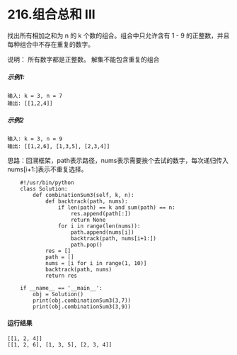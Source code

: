 # 216.组合总和 III
找出所有相加之和为 n 的 k 个数的组合。组合中只允许含有 1 - 9 的正整数，并且每种组合中不存在重复的数字。

说明：
所有数字都是正整数。
解集不能包含重复的组合

##### 示例1:
    输入: k = 3, n = 7
    输出: [[1,2,4]]
    
##### 示例2
    输入: k = 3, n = 9
    输出: [[1,2,6], [1,3,5], [2,3,4]]

思路：回溯框架，path表示路径，nums表示需要挨个去试的数字，每次递归传入nums[i+1:]表示不重复选择。

        #!/usr/bin/python
        class Solution:
            def combinationSum3(self, k, n):
                def backtrack(path, nums):
                    if len(path) == k and sum(path) == n:
                        res.append(path[:])
                        return None
                    for i in range(len(nums)):
                        path.append(nums[i])
                        backtrack(path, nums[i+1:])
                        path.pop()
                res = []
                path = []
                nums = [i for i in range(1, 10)]
                backtrack(path, nums)
                return res

        if __name__ == '__main__':
            obj = Solution()
            print(obj.combinationSum3(3,7))
            print(obj.combinationSum3(3,9))
            
#### 运行结果
    [[1, 2, 4]]
    [[1, 2, 6], [1, 3, 5], [2, 3, 4]]
####
